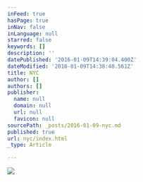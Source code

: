 ```yaml
---
inFeed: true
hasPage: true
inNav: false
inLanguage: null
starred: false
keywords: []
description: ''
datePublished: '2016-01-09T14:39:04.400Z'
dateModified: '2016-01-09T14:38:48.561Z'
title: NYC
author: []
authors: []
publisher:
  name: null
  domain: null
  url: null
  favicon: null
sourcePath: _posts/2016-01-09-nyc.md
published: true
url: nyc/index.html
_type: Article

---
```

![](https://the-grid-user-content.s3-us-west-2.amazonaws.com/6ba1ef2d-47f1-406d-a7bf-039e9f2bd28a.JPG)